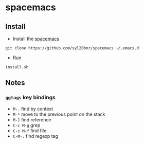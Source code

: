 # spacemacs
## Install
* Install the [spacemacs](http://spacemacs.org)
```
git clone https://github.com/syl20bnr/spacemacs ~/.emacs.d
```
* Run
```
install.sh
```
## Notes
### `ggtags` key bindings
  * `M-.` find by context
  * `M-*` move to the previous point on the stack
  * `M-]` find reference
  * `C-c M-g` grep
  * `C-c M-f` find file
  * `C-M-.` find regexp tag
